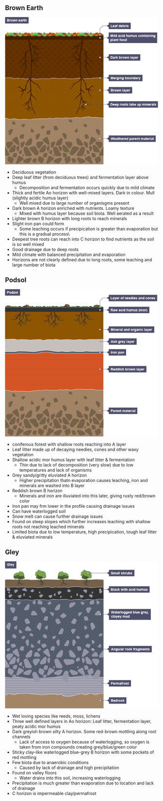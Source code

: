 ## Brown Earth


![Brown Earth Diagram](https://raw.githubusercontent.com/charleywright/School/master/Geography/Brown%20Earth%20Diagram.png)
* Deciduous vegetation
* Deep leaf litter (from deciduous trees) and fermentation layer above humus
	* Decomposition and fermentation occurs quickly due to mild climate
* Thick and fertile Ao horizon with well-mixed layers. Dark in colour. Mull (slightly acidic humus layer)
	* Well mixed due to large number of organisgms present
* Dark brown A horizon enriched with nutrients. Loamy texture
	* Mixed with humus layer because soil biota. Well aerated as a result
* Lighter brown B horizon with long roots to reach minerals
* Slight iron pan could form
	* Some leaching occurs if precipication is greater than evaporation but this is a gradual process\
* Deepest tree roots can reach into C horizon to find nutrients as the soil is so well mixed
* Good drainage due to deep roots
* Mild climate with balanced precipitation and evaporation
* Horizons are not clearly defined due to long roots, some leaching and large number of biota

## Podsol
![Podsol Diagram](https://raw.githubusercontent.com/charleywright/School/master/Geography/Podsol%20Diagram.png)
* coniferous forest with shallow roots reaching into A layer
* Leaf litter made up of decaying needles, cones and other waxy vegetation
* Shallow acidic mor humus layer with leaf litter & fermentation
	* Thin due to lack of decomposition (very slow) due to low temperatures and lack of organisms
* Grey sandy/gritty eluviated A horizon
	* Higher precipitation thatn evaporation causes leaching, iron and minerals are washed into B layer
* Reddish brown B horizon
	* Minerals and iron are illuviated into this later, giving rusty red/brown color
* Iron pan may frm lower in the profile causing drainage issues
* Can have waterlogged soil
* Snow melt can cause further drainage issues
* Found on steep slopes which further increases leaching with shallow roots not reaching leached minerals
* Limited biota due to low temperature, high precipication, tough leaf litter & eluviated minerals

## Gley
![Gley Diagram](https://raw.githubusercontent.com/charleywright/School/master/Geography/Gley%20Diagram.png)
* Wet loving species like reeds, moss, lichens
* Three well defined layers in Ao horizon: Leaf litter, fermentation layer, peaty acidic mor humus
* Dark greyish brown silty A horizon. Some red-brown mottling along root channels
	* Lack of access to oxygen because of waterlogging, so oxygen is taken from iron compounds creating grey/blue/green color
* Sticky clay-like waterlogged blue-grey B horizon with some pockets of red mottling
* Few biota due to anaerobic conditions
	* Caused by lack of drainage and high precipitation
* Found on valley floors
	* Water drains into this soil, increasing waterlogging
* Precipitation is much greater than evaporation due to location and lack of drainage
* C horizon is impermeable clay/permafrost